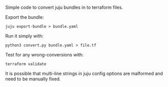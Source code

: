 Simple code to convert juju bundles in to terraform files.

Export the bundle:

```
juju export-bundle > bundle.yaml
```

Run it simply with: 

```
python3 convert.py bundle.yaml > file.tf
```

Test for any wrong-conversions with:

```
terraform validate
```

It is possible that multi-line strings in juju config options are malformed
and need to be manually fixed.
